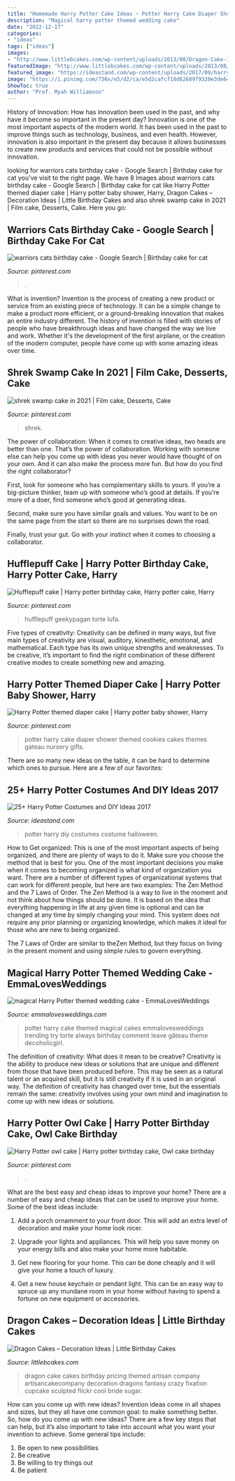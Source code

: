 ```yaml
---
title: "Homemade Harry Potter Cake Ideas ~ Potter Harry Cake Diaper Shower Themed Cookies Cakes Themes Gateau Nursery Gifts"
description: "Magical harry potter themed wedding cake"
date: "2022-12-17"
categories:
- "ideas"
tags: ["ideas"]
images:
- "http://www.littlebcakes.com/wp-content/uploads/2013/08/Dragon-Cake-Ideas-768x1024.jpg"
featuredImage: "http://www.littlebcakes.com/wp-content/uploads/2013/08/Dragon-Cake-Ideas-768x1024.jpg"
featured_image: "https://ideastand.com/wp-content/uploads/2017/09/harry-potter-costumes/22-harry-potter-halloween-costume-diy.jpg"
image: "https://i.pinimg.com/736x/e5/d2/ca/e5d2cafcf18d6268979320e3de6435ae.jpg"
ShowToc: true
author: "Prof. Myah Williamson"
---
```



History of Innovation: How has innovation been used in the past, and why have it become so important in the present day?
Innovation is one of the most important aspects of the modern world. It has been used in the past to improve things such as technology, business, and even health. However, innovation is also important in the present day because it allows businesses to create new products and services that could not be possible without innovation.

	

		
looking for warriors cats birthday cake - Google Search | Birthday cake for cat you've visit to the right page. We have 8 Images about warriors cats birthday cake - Google Search | Birthday cake for cat like Harry Potter themed diaper cake | Harry potter baby shower, Harry, Dragon Cakes – Decoration Ideas | Little Birthday Cakes and also shrek swamp cake in 2021 | Film cake, Desserts, Cake. Here you go:
		
    
## Warriors Cats Birthday Cake - Google Search | Birthday Cake For Cat

<img loading=lazy src="https://i.pinimg.com/originals/fc/e9/ab/fce9ab4f231471277be16508dafdaba7.jpg" onerror="this.onerror=null;this.src='https://tse2.mm.bing.net/th?id=OIP.ypEi86rhha2eebS2auqMEQHaJ4&amp;pid=15.1';" alt="warriors cats birthday cake - Google Search | Birthday cake for cat">

_Source: pinterest.com_

>. 

	

What is invention?
Invention is the process of creating a new product or service from an existing piece of technology. It can be a simple change to make a product more efficient, or a ground-breaking innovation that makes an entire industry different. 
The history of invention is filled with stories of people who have breakthrough ideas and have changed the way we live and work. Whether it's the development of the first airplane, or the creation of the modern computer, people have come up with some amazing ideas over time.

    
## Shrek Swamp Cake In 2021 | Film Cake, Desserts, Cake

<img loading=lazy src="https://i.pinimg.com/736x/e5/d2/ca/e5d2cafcf18d6268979320e3de6435ae.jpg" onerror="this.onerror=null;this.src='https://tse1.mm.bing.net/th?id=OIP.JWRM15snubHFWvRhDBNzmQHaH3&amp;pid=15.1';" alt="shrek swamp cake in 2021 | Film cake, Desserts, Cake">

_Source: pinterest.com_

>shrek. 

	

The power of collaboration:
When it comes to creative ideas, two heads are better than one. That’s the power of collaboration.
Working with someone else can help you come up with ideas you never would have thought of on your own. And it can also make the process more fun. But how do you find the right collaborator?

First, look for someone who has complementary skills to yours. If you’re a big-picture thinker, team up with someone who’s good at details. If you’re more of a doer, find someone who’s good at generating ideas.

Second, make sure you have similar goals and values. You want to be on the same page from the start so there are no surprises down the road.

Finally, trust your gut. Go with your instinct when it comes to choosing a collaborator.

    
## Hufflepuff Cake | Harry Potter Birthday Cake, Harry Potter Cake, Harry

<img loading=lazy src="https://i.pinimg.com/736x/7f/86/fc/7f86fc03ee4289e3cff735158a1b35c4.jpg" onerror="this.onerror=null;this.src='https://tse2.mm.bing.net/th?id=OIP.SuljQrzqLw2FVE5f6_ylYwHaHa&amp;pid=15.1';" alt="Hufflepuff cake | Harry potter birthday cake, Harry potter cake, Harry">

_Source: pinterest.com_

>hufflepuff geekypagan torte lufa. 

	

Five types of creativity:
Creativity can be defined in many ways, but five main types of creativity are visual, auditory, kinesthetic, emotional, and mathematical. Each type has its own unique strengths and weaknesses. To be creative, it’s important to find the right combination of these different creative modes to create something new and amazing.

    
## Harry Potter Themed Diaper Cake | Harry Potter Baby Shower, Harry

<img loading=lazy src="https://i.pinimg.com/736x/ea/48/36/ea48362f505341672219657565b3886a.jpg" onerror="this.onerror=null;this.src='https://tse2.mm.bing.net/th?id=OIP.QCyMdqYa0XRznn6eF05SggHaJ3&amp;pid=15.1';" alt="Harry Potter themed diaper cake | Harry potter baby shower, Harry">

_Source: pinterest.com_

>potter harry cake diaper shower themed cookies cakes themes gateau nursery gifts. 

	

There are so many new ideas on the table, it can be hard to determine which ones to pursue. Here are a few of our favorites: 

    
## 25+ Harry Potter Costumes And DIY Ideas 2017

<img loading=lazy src="https://ideastand.com/wp-content/uploads/2017/09/harry-potter-costumes/22-harry-potter-halloween-costume-diy.jpg" onerror="this.onerror=null;this.src='https://tse2.mm.bing.net/th?id=OIP.cIx3OPLiDUEKeD5YxpUThwHaKX&amp;pid=15.1';" alt="25+ Harry Potter Costumes and DIY Ideas 2017">

_Source: ideastand.com_

>potter harry diy costumes costume halloween. 

	

How to Get organized: This is one of the most important aspects of being organized, and there are plenty of ways to do it. Make sure you choose the method that is best for you.
One of the most important decisions you make when it comes to becoming organized is what kind of organization you want. There are a number of different types of organizational systems that can work for different people, but here are two examples: The Zen Method and the 7 Laws of Order.
The Zen Method is a way to live in the moment and not think about how things should be done. It is based on the idea that everything happening in life at any given time is optional and can be changed at any time by simply changing your mind. This system does not require any prior planning or organizing knowledge, which makes it ideal for those who are new to being organized.

The 7 Laws of Order are similar to theZen Method, but they focus on living in the present moment and using simple rules to govern everything.

    
## Magical Harry Potter Themed Wedding Cake - EmmaLovesWeddings

<img loading=lazy src="https://emmalovesweddings.com/wp-content/uploads/2019/02/magical-Harry-Potter-themed-wedding-cake.jpg" onerror="this.onerror=null;this.src='https://tse3.mm.bing.net/th?id=OIP.ly8hJyyQm05oTZvWStrTIQHaJ4&amp;pid=15.1';" alt="magical Harry Potter themed wedding cake - EmmaLovesWeddings">

_Source: emmalovesweddings.com_

>potter harry cake themed magical cakes emmalovesweddings trending try torte always birthday comment leave gâteau theme decoholicgirl. 

	

The definition of creativity: What does it mean to be creative?
Creativity is the ability to produce new ideas or solutions that are unique and different from those that have been produced before. This may be seen as a natural talent or an acquired skill, but it is still creativity if it is used in an original way. The definition of creativity has changed over time, but the essentials remain the same: creativity involves using your own mind and imagination to come up with new ideas or solutions.

    
## Harry Potter Owl Cake | Harry Potter Birthday Cake, Owl Cake Birthday

<img loading=lazy src="https://i.pinimg.com/736x/36/8b/3c/368b3c9b66dfd91d48ade2e22262c90b.jpg" onerror="this.onerror=null;this.src='https://tse2.mm.bing.net/th?id=OIP.OYEFWLsAE18Il7IYfMmvHQHaNd&amp;pid=15.1';" alt="Harry Potter owl cake | Harry potter birthday cake, Owl cake birthday">

_Source: pinterest.com_

>. 

	

What are the best easy and cheap ideas to improve your home?
There are a number of easy and cheap ideas that can be used to improve your home. Some of the best ideas include:
1. Add a porch ornamment to your front door. This will add an extra level of decoration and make your home look nicer.

2. Upgrade your lights and appliances. This will help you save money on your energy bills and also make your home more habitable.

3. Get new flooring for your home. This can be done cheaply and it will give your home a touch of luxury.

4. Get a new house keychain or pendant light. This can be an easy way to spruce up any mundane room in your home without having to spend a fortune on new equipment or accessories.

    
## Dragon Cakes – Decoration Ideas | Little Birthday Cakes

<img loading=lazy src="http://www.littlebcakes.com/wp-content/uploads/2013/08/Dragon-Cake-Ideas-768x1024.jpg" onerror="this.onerror=null;this.src='https://tse3.mm.bing.net/th?id=OIP.6EzWnMsvQmK5Ole4vHvxHAHaJ4&amp;pid=15.1';" alt="Dragon Cakes – Decoration Ideas | Little Birthday Cakes">

_Source: littlebcakes.com_

>dragon cake cakes birthday pricing themed artisan company artisancakecompany decoration dragons fantasy crazy fixation cupcake sculpted flickr cool bride sugar. 

	

How can you come up with new ideas?
Invention ideas come in all shapes and sizes, but they all have one common goal: to make something better. So, how do you come up with new ideas? There are a few key steps that can help, but it’s also important to take into account what you want your invention to achieve. Some general tips include: 
1. Be open to new possibilities 
2. Be creative 
3. Be willing to try things out 
4. Be patient 

